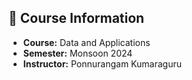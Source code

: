 ## 📘 Course Information

- **Course:** Data and Applications 
- **Semester:** Monsoon 2024  
- **Instructor:** Ponnurangam Kumaraguru




